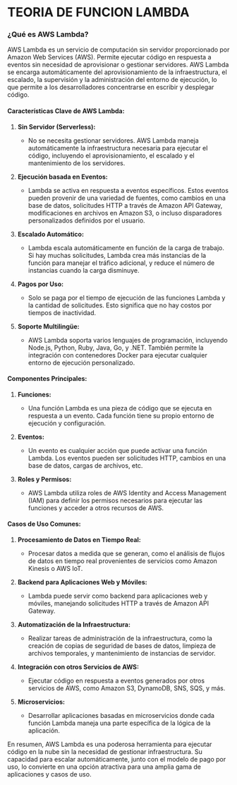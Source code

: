 # TEORIA DE FUNCION LAMBDA

### ¿Qué es AWS Lambda?

AWS Lambda es un servicio de computación sin servidor proporcionado por Amazon Web Services (AWS). Permite ejecutar código en respuesta a eventos sin necesidad de aprovisionar o gestionar servidores. AWS Lambda se encarga automáticamente del aprovisionamiento de la infraestructura, el escalado, la supervisión y la administración del entorno de ejecución, lo que permite a los desarrolladores concentrarse en escribir y desplegar código.

#### Características Clave de AWS Lambda:

1. **Sin Servidor (Serverless):**
   - No se necesita gestionar servidores. AWS Lambda maneja automáticamente la infraestructura necesaria para ejecutar el código, incluyendo el aprovisionamiento, el escalado y el mantenimiento de los servidores.

2. **Ejecución basada en Eventos:**
   - Lambda se activa en respuesta a eventos específicos. Estos eventos pueden provenir de una variedad de fuentes, como cambios en una base de datos, solicitudes HTTP a través de Amazon API Gateway, modificaciones en archivos en Amazon S3, o incluso disparadores personalizados definidos por el usuario.

3. **Escalado Automático:**
   - Lambda escala automáticamente en función de la carga de trabajo. Si hay muchas solicitudes, Lambda crea más instancias de la función para manejar el tráfico adicional, y reduce el número de instancias cuando la carga disminuye.

4. **Pagos por Uso:**
   - Solo se paga por el tiempo de ejecución de las funciones Lambda y la cantidad de solicitudes. Esto significa que no hay costos por tiempos de inactividad.

5. **Soporte Multilingüe:**
   - AWS Lambda soporta varios lenguajes de programación, incluyendo Node.js, Python, Ruby, Java, Go, y .NET. También permite la integración con contenedores Docker para ejecutar cualquier entorno de ejecución personalizado.

#### Componentes Principales:

1. **Funciones:**
   - Una función Lambda es una pieza de código que se ejecuta en respuesta a un evento. Cada función tiene su propio entorno de ejecución y configuración.

2. **Eventos:**
   - Un evento es cualquier acción que puede activar una función Lambda. Los eventos pueden ser solicitudes HTTP, cambios en una base de datos, cargas de archivos, etc.

3. **Roles y Permisos:**
   - AWS Lambda utiliza roles de AWS Identity and Access Management (IAM) para definir los permisos necesarios para ejecutar las funciones y acceder a otros recursos de AWS.

#### Casos de Uso Comunes:

1. **Procesamiento de Datos en Tiempo Real:**
   - Procesar datos a medida que se generan, como el análisis de flujos de datos en tiempo real provenientes de servicios como Amazon Kinesis o AWS IoT.

2. **Backend para Aplicaciones Web y Móviles:**
   - Lambda puede servir como backend para aplicaciones web y móviles, manejando solicitudes HTTP a través de Amazon API Gateway.

3. **Automatización de la Infraestructura:**
   - Realizar tareas de administración de la infraestructura, como la creación de copias de seguridad de bases de datos, limpieza de archivos temporales, y mantenimiento de instancias de servidor.

4. **Integración con otros Servicios de AWS:**
   - Ejecutar código en respuesta a eventos generados por otros servicios de AWS, como Amazon S3, DynamoDB, SNS, SQS, y más.

5. **Microservicios:**
   - Desarrollar aplicaciones basadas en microservicios donde cada función Lambda maneja una parte específica de la lógica de la aplicación.

En resumen, AWS Lambda es una poderosa herramienta para ejecutar código en la nube sin la necesidad de gestionar infraestructura. Su capacidad para escalar automáticamente, junto con el modelo de pago por uso, lo convierte en una opción atractiva para una amplia gama de aplicaciones y casos de uso.

